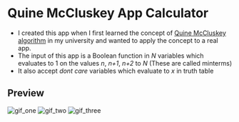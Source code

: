 # Quine McCluskey App Calculator

- I created this app when I first learned the concept of [Quine McCluskey algorithm](https://en.wikipedia.org/wiki/Quine%E2%80%93McCluskey_algorithm) in my university and wanted to apply the concept to a real app.
- The input of this app is a Boolean function in _N_ variables which evaluates to 1 on the values _n_, _n+1_, _n+2_ to _N_ (These are called minterms)
- It also accept _dont care_ variables which evaluate to _x_ in truth table

## Preview
![gif_one](https://github.com/KizEvo/quine-mccluskey-app-project/assets/104358167/cbf9d957-3c83-47a6-93fa-62c8b34e01a1)
![gif_two](https://github.com/KizEvo/quine-mccluskey-app-project/assets/104358167/18372fd5-8d05-4acd-b74b-03a986087ce2)
![gif_three](https://github.com/KizEvo/quine-mccluskey-app-project/assets/104358167/83881299-38dc-4c29-863f-e756821ae95f)
